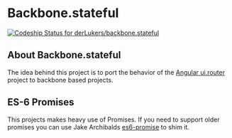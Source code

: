 # Backbone.stateful
[ ![Codeship Status for derLukers/backbone.stateful](https://codeship.com/projects/33ee56b0-6b38-0132-6a14-123b90e6e43d/status?branch=master)](https://codeship.com/projects/53829)
## About Backbone.stateful
The idea behind this project is to port the behavior of the [Angular ui.router](https://github.com/angular-ui/ui-router) project to backbone based projects.
## ES-6 Promises
This projects makes heavy use of Promises. If you need to support older promises you can use Jake Archibalds [es6-promise](https://github.com/jakearchibald/es6-promise) to shim it.